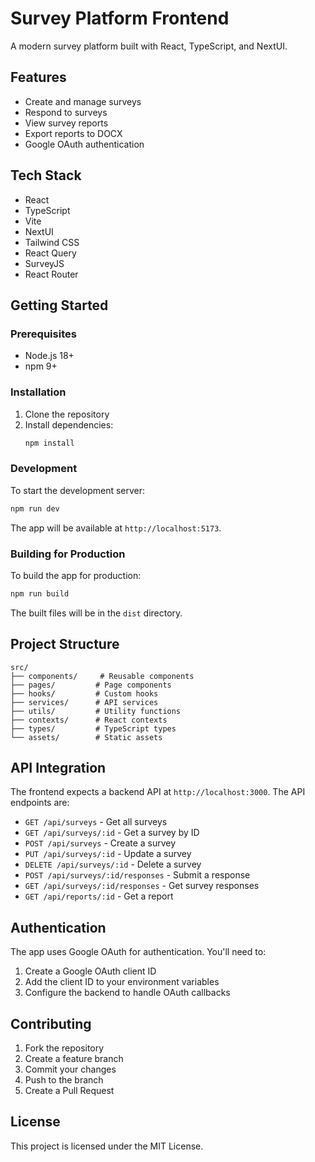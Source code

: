 # Survey Platform Frontend

A modern survey platform built with React, TypeScript, and NextUI.

## Features

- Create and manage surveys
- Respond to surveys
- View survey reports
- Export reports to DOCX
- Google OAuth authentication

## Tech Stack

- React
- TypeScript
- Vite
- NextUI
- Tailwind CSS
- React Query
- SurveyJS
- React Router

## Getting Started

### Prerequisites

- Node.js 18+
- npm 9+

### Installation

1. Clone the repository
2. Install dependencies:
   ```bash
   npm install
   ```

### Development

To start the development server:

```bash
npm run dev
```

The app will be available at `http://localhost:5173`.

### Building for Production

To build the app for production:

```bash
npm run build
```

The built files will be in the `dist` directory.

## Project Structure

```
src/
├── components/     # Reusable components
├── pages/         # Page components
├── hooks/         # Custom hooks
├── services/      # API services
├── utils/         # Utility functions
├── contexts/      # React contexts
├── types/         # TypeScript types
└── assets/        # Static assets
```

## API Integration

The frontend expects a backend API at `http://localhost:3000`. The API endpoints are:

- `GET /api/surveys` - Get all surveys
- `GET /api/surveys/:id` - Get a survey by ID
- `POST /api/surveys` - Create a survey
- `PUT /api/surveys/:id` - Update a survey
- `DELETE /api/surveys/:id` - Delete a survey
- `POST /api/surveys/:id/responses` - Submit a response
- `GET /api/surveys/:id/responses` - Get survey responses
- `GET /api/reports/:id` - Get a report

## Authentication

The app uses Google OAuth for authentication. You'll need to:

1. Create a Google OAuth client ID
2. Add the client ID to your environment variables
3. Configure the backend to handle OAuth callbacks

## Contributing

1. Fork the repository
2. Create a feature branch
3. Commit your changes
4. Push to the branch
5. Create a Pull Request

## License

This project is licensed under the MIT License.
